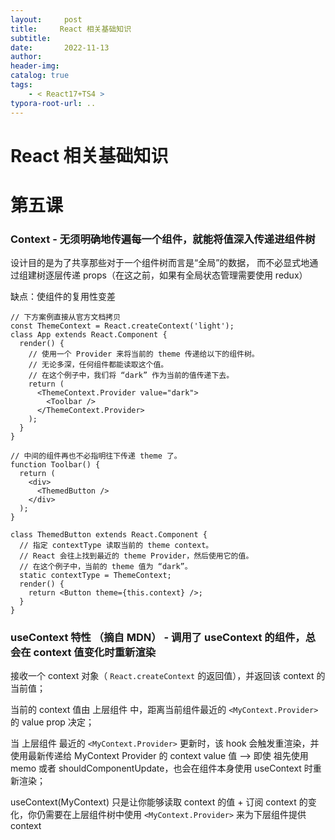 ```yaml
---
layout:     post
title:     React 相关基础知识
subtitle:  
date:       2022-11-13
author:     
header-img: 
catalog: true
tags:
    - < React17+TS4 >
typora-root-url: ..
---
```




# React 相关基础知识

# 第五课

### Context - 无须明确地传遍每一个组件，就能将值深入传递进组件树

设计目的是为了共享那些对于一个组件树而言是“全局”的数据， 而不必显式地通过组建树逐层传递 props（在这之前，如果有全局状态管理需要使用 redux）

缺点：使组件的复用性变差

```react
// 下方案例直接从官方文档拷贝
const ThemeContext = React.createContext('light');
class App extends React.Component {
  render() {
    // 使用一个 Provider 来将当前的 theme 传递给以下的组件树。
    // 无论多深，任何组件都能读取这个值。
    // 在这个例子中，我们将 “dark” 作为当前的值传递下去。
    return (
      <ThemeContext.Provider value="dark">
        <Toolbar />
      </ThemeContext.Provider>
    );
  }
}

// 中间的组件再也不必指明往下传递 theme 了。
function Toolbar() {
  return (
    <div>
      <ThemedButton />
    </div>
  );
}

class ThemedButton extends React.Component {
  // 指定 contextType 读取当前的 theme context。
  // React 会往上找到最近的 theme Provider，然后使用它的值。
  // 在这个例子中，当前的 theme 值为 “dark”。
  static contextType = ThemeContext;
  render() {
    return <Button theme={this.context} />;
  }
}
```

### useContext 特性 （摘自 MDN） - 调用了 useContext 的组件，总会在 context 值变化时重新渲染

接收一个 context 对象（ `React.createContext`  的返回值），并返回该 context 的当前值；

当前的 context 值由 上层组件 中，距离当前组件最近的 `<MyContext.Provider>` 的 value prop 决定；

当 上层组件 最近的  `<MyContext.Provider>` 更新时，该 hook 会触发重渲染，并使用最新传递给 MyContext Provider 的 context value 值 --> 即使 祖先使用 memo 或者 shouldComponentUpdate，也会在组件本身使用 useContext 时重新渲染；

useContext(MyContext) 只是让你能够读取 context 的值 + 订阅 context 的变化，你仍需要在上层组件树中使用  `<MyContext.Provider>` 来为下层组件提供 context

